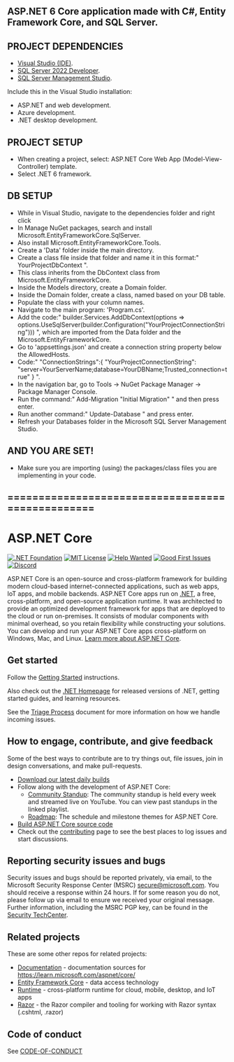 ## ASP.NET 6 Core application made with C#, Entity Framework Core, and SQL Server.

## PROJECT DEPENDENCIES
- [Visual Studio (IDE)](https://visualstudio.microsoft.com/).
- [SQL Server 2022 Developer](https://www.microsoft.com/en-us/sql-server/sql-server-downloads).
- [SQL Server Management Studio](https://learn.microsoft.com/en-us/sql/ssms/download-sql-server-management-studio-ssms?view=sql-server-ver16&redirectedfrom=MSDN).

Include this in the Visual Studio installation:
- ASP.NET and web development.
- Azure development.
- .NET desktop development.

## PROJECT SETUP
- When creating a project, select: ASP.NET Core Web App (Model-View-Controller) template.
- Select .NET 6 framework.

## DB SETUP
- While in Visual Studio, navigate to the dependencies folder and right click
- In Manage NuGet packages, search and install Microsoft.EntityFrameworkCore.SqlServer.
- Also install Microsoft.EntityFrameworkCore.Tools.
- Create a 'Data' folder inside the main directory.
- Create a class file inside that folder and name it in this format:" YourProjectDbContext ".
- This class inherits from the DbContext class from Microsoft.EntityFrameworkCore.
- Inside the Models directory, create a Domain folder.
- Inside the Domain folder, create a class, named based on your DB table.
- Populate the class with your column names.
- Navigate to the main program: 'Program.cs'.
- Add the code:" builder.Services.AddDbContext<YourProjectDbContext>(options => options.UseSqlServer(builder.Configuration("YourProjectConnectionString"))) ",
which are imported from the Data folder and the Microsoft.EntityFrameworkCore.
- Go to 'appsettings.json' and create a connection string property below the AllowedHosts.
- Code:" "ConnectionStrings":{ "YourProjectConnectionString": "server=YourServerName;database=YourDBName;Trusted_connection=true" } ".
- In the navigation bar, go to Tools -> NuGet Package Manager -> Package Manager Console.
- Run the command:" Add-Migration "Initial Migration" " and then press enter.
- Run another command:" Update-Database " and press enter.
- Refresh your Databases folder in the Microsoft SQL Server Management Studio.

## AND YOU ARE SET!
- Make sure you are importing (using) the packages/class files you are implementing in your code.


## =================================================
ASP.NET Core
============

[![.NET Foundation](https://img.shields.io/badge/.NET%20Foundation-blueviolet.svg)](https://www.dotnetfoundation.org/)
[![MIT License](https://img.shields.io/github/license/dotnet/aspnetcore?color=%230b0&style=flat-square)](https://github.com/dotnet/aspnetcore/blob/main/LICENSE.txt) [![Help Wanted](https://img.shields.io/github/issues/dotnet/aspnetcore/help%20wanted?color=%232EA043&label=help%20wanted&style=flat-square)](https://github.com/dotnet/aspnetcore/issues?q=is%3Aissue+is%3Aopen+label%3A%22help+wanted%22) [![Good First Issues](https://img.shields.io/github/issues/dotnet/aspnetcore/good%20first%20issue?color=%23512BD4&label=good%20first%20issue&style=flat-square)](https://github.com/dotnet/aspnetcore/issues?q=is%3Aissue+is%3Aopen+label%3A%22good+first+issue%22)
[![Discord](https://img.shields.io/discord/732297728826277939?style=flat-square&label=Discord&logo=discord&logoColor=white&color=7289DA)](https://aka.ms/dotnet-discord)

ASP.NET Core is an open-source and cross-platform framework for building modern cloud-based internet-connected applications, such as web apps, IoT apps, and mobile backends. ASP.NET Core apps run on [.NET](https://dot.net), a free, cross-platform, and open-source application runtime. It was architected to provide an optimized development framework for apps that are deployed to the cloud or run on-premises. It consists of modular components with minimal overhead, so you retain flexibility while constructing your solutions. You can develop and run your ASP.NET Core apps cross-platform on Windows, Mac, and Linux. [Learn more about ASP.NET Core](https://learn.microsoft.com/aspnet/core/).

## Get started

Follow the [Getting Started](https://learn.microsoft.com/aspnet/core/getting-started) instructions.

Also check out the [.NET Homepage](https://www.microsoft.com/net) for released versions of .NET, getting started guides, and learning resources.

See the [Triage Process](https://github.com/dotnet/aspnetcore/blob/main/docs/TriageProcess.md) document for more information on how we handle incoming issues.

## How to engage, contribute, and give feedback

Some of the best ways to contribute are to try things out, file issues, join in design conversations,
and make pull-requests.

* [Download our latest daily builds](./docs/DailyBuilds.md)
* Follow along with the development of ASP.NET Core:
    * [Community Standup](https://live.asp.net): The community standup is held every week and streamed live on YouTube. You can view past standups in the linked playlist.
    * [Roadmap](https://aka.ms/aspnet/roadmap): The schedule and milestone themes for ASP.NET Core.
* [Build ASP.NET Core source code](./docs/BuildFromSource.md)
* Check out the [contributing](CONTRIBUTING.md) page to see the best places to log issues and start discussions.

## Reporting security issues and bugs

Security issues and bugs should be reported privately, via email, to the Microsoft Security Response Center (MSRC)  secure@microsoft.com. You should receive a response within 24 hours. If for some reason you do not, please follow up via email to ensure we received your original message. Further information, including the MSRC PGP key, can be found in the [Security TechCenter](https://technet.microsoft.com/en-us/security/ff852094.aspx).

## Related projects

These are some other repos for related projects:

* [Documentation](https://github.com/aspnet/Docs) - documentation sources for https://learn.microsoft.com/aspnet/core/
* [Entity Framework Core](https://github.com/dotnet/efcore) - data access technology
* [Runtime](https://github.com/dotnet/runtime) - cross-platform runtime for cloud, mobile, desktop, and IoT apps
* [Razor](https://github.com/dotnet/razor) - the Razor compiler and tooling for working with Razor syntax (.cshtml, .razor)

## Code of conduct

See [CODE-OF-CONDUCT](./CODE-OF-CONDUCT.md)
